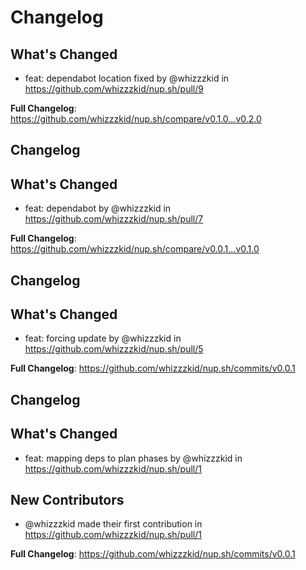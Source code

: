 # Changelog

## What's Changed
* feat: dependabot location fixed by @whizzzkid in https://github.com/whizzzkid/nup.sh/pull/9


**Full Changelog**: https://github.com/whizzzkid/nup.sh/compare/v0.1.0...v0.2.0

## Changelog

## What's Changed
* feat: dependabot by @whizzzkid in https://github.com/whizzzkid/nup.sh/pull/7


**Full Changelog**: https://github.com/whizzzkid/nup.sh/compare/v0.0.1...v0.1.0

## Changelog

## What's Changed
* feat: forcing update by @whizzzkid in https://github.com/whizzzkid/nup.sh/pull/5


**Full Changelog**: https://github.com/whizzzkid/nup.sh/commits/v0.0.1

## Changelog

## What's Changed
* feat: mapping deps to plan phases by @whizzzkid in https://github.com/whizzzkid/nup.sh/pull/1

## New Contributors
* @whizzzkid made their first contribution in https://github.com/whizzzkid/nup.sh/pull/1

**Full Changelog**: https://github.com/whizzzkid/nup.sh/commits/v0.0.1
